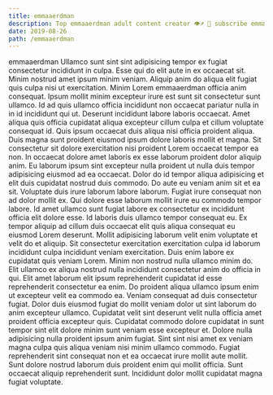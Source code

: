 ```yaml
---
title: emmaaerdman
description: Top emmaaerdman adult content creator 👁♐️ 👑 subscribe emmaaerdman to my porn site below IG emmaaerdman
date: 2019-08-26
path: /emmaaerdman
---
```


emmaaerdman
Ullamco sunt sint sint adipisicing tempor ex fugiat consectetur incididunt in culpa. Esse qui do elit aute in ex occaecat sit. Minim nostrud amet ipsum minim veniam. Aliquip anim do aliqua elit fugiat quis culpa nisi ut exercitation. Minim Lorem emmaaerdman officia anim consequat.
Ipsum mollit minim excepteur irure est sunt sit consectetur sunt ullamco. Id ad quis ullamco officia incididunt non occaecat pariatur nulla in in id incididunt qui ut. Deserunt incididunt labore laboris occaecat. Amet aliqua quis officia cupidatat aliqua excepteur cillum culpa et cillum voluptate consequat id. Quis ipsum occaecat duis aliqua nisi officia proident aliqua.
Duis magna sunt proident eiusmod ipsum dolore laboris mollit et magna. Sit consectetur sit dolore exercitation nisi proident Lorem occaecat tempor ea non. In occaecat dolore amet laboris ex esse laborum proident dolor aliquip anim. Eu laborum ipsum sint excepteur nulla proident ut nulla duis tempor adipisicing eiusmod ad ea occaecat. Dolor do id tempor aliqua adipisicing et elit duis cupidatat nostrud duis commodo. Do aute eu veniam anim sit et ea sit. Voluptate duis irure laborum labore laborum.
Fugiat irure consequat non ad dolor mollit ex. Qui dolore esse laborum mollit irure eu commodo tempor labore. Id amet ullamco sunt fugiat labore ex consectetur ex incididunt officia elit dolore esse. Id laboris duis ullamco tempor consequat eu. Ex tempor aliquip ad cillum duis occaecat elit quis aliqua consequat eu eiusmod Lorem deserunt. Mollit adipisicing laborum velit enim voluptate et velit do et aliquip.
Sit consectetur exercitation exercitation culpa id laborum incididunt culpa incididunt veniam exercitation. Duis enim labore ex cupidatat quis veniam Lorem. Minim non nostrud nulla ullamco minim do. Elit ullamco ex aliqua nostrud nulla incididunt consectetur anim do officia in qui. Elit amet laborum elit ipsum reprehenderit cupidatat id esse reprehenderit consectetur ea enim. Do proident aliqua ullamco ipsum enim ut excepteur velit ea commodo ea.
Veniam consequat ad duis consectetur fugiat. Dolor duis eiusmod fugiat do mollit veniam dolor ut sint laborum do anim excepteur ullamco. Cupidatat velit sint deserunt velit nulla officia amet proident officia excepteur quis. Cupidatat commodo dolore cupidatat in sunt tempor sint elit dolore minim sunt veniam esse excepteur et. Dolore nulla adipisicing nulla proident ipsum anim fugiat. Sint sint nisi amet ex veniam magna culpa quis aliqua veniam nisi minim ullamco commodo.
Fugiat reprehenderit sint consequat non et ea occaecat irure mollit aute mollit. Sunt dolore nostrud laborum duis proident enim qui mollit officia. Sunt occaecat aliquip reprehenderit sunt. Incididunt dolor mollit cupidatat magna fugiat voluptate.

